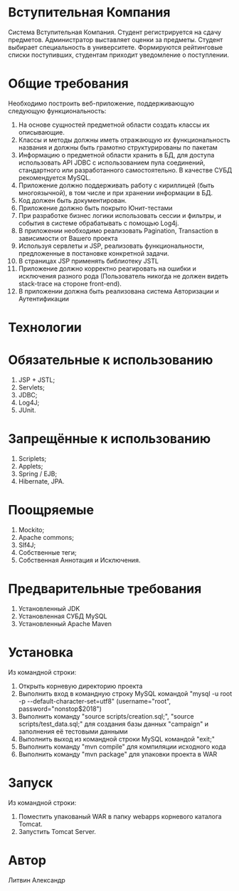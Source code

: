# Вступительная Компания

Система Вступительная Компания. Студент регистрируется на сдачу
предметов. Администратор выставляет оценки за предметы. Студент
выбирает специальность в университете. Формируются рейтинговые списки
поступивших, студентам приходит уведомление о поступлении.

# Общие требования

Необходимо построить веб-приложение, поддерживающую следующую
функциональность:
1. На основе сущностей предметной области создать классы их
описывающие.
2. Классы и методы должны иметь отражающую их функциональность
названия и должны быть грамотно структурированы по пакетам
3. Информацию о предметной области хранить в БД, для доступа
использовать API JDBC с использованием пула соединений,
стандартного или разработанного самостоятельно. В качестве СУБД
рекомендуется MySQL.
4. Приложение должно поддерживать работу с кириллицей (быть
многоязычной), в том числе и при хранении информации в БД.
5. Код должен быть документирован.
6. Приложение должно быть покрыто Юнит-тестами
7. При разработке бизнес логики использовать сессии и фильтры, и
события в системе обрабатывать с помощью Log4j.
8. В приложении необходимо реализовать Pagination, Transaction в
зависимости от Вашего проекта
9. Используя сервлеты и JSP, реализовать функциональности,
предложенные в постановке конкретной задачи.
10. В страницах JSP применять библиотеку JSTL
11. Приложение должно корректно реагировать на ошибки и исключения
разного рода (Пользователь никогда не должен видеть stack-trace на
стороне front-end).
12. В приложении должна быть реализована система Авторизации и
Аутентификации

# Технологии

# Обязательные к использованию

1. JSP + JSTL;
2. Servlets;
3. JDBC;
4. Log4J;
5. JUnit.

# Запрещённые к использованию

1. Scriplets;
2. Applets;
3. Spring / EJB;
4. Hibernate, JPA.

# Поощряемые

1. Mockito;
2. Apache commons;
3. Slf4J;
4. Собственные теги;
5. Собственная Аннотация и Исключения.

# Предварительные требования

1. Установленный JDK
2. Установленная СУБД MySQL 
3. Установленный Apache Maven 

# Установка

Из командной строки:
1. Открыть корневую директорию проекта
2. Выполнить вход в командную строку MySQL командой "mysql -u root -p --default-character-set=utf8" (username="root", password="nonstop$2018")
3. Выполнить команду "source scripts/creation.sql;", "source scripts/test_data.sql;" для создания базы данных "campaign" и заполнения её тестовыми данными
4. Выполнить выход из командной строки MySQL командой "exit;"
5. Выполнить команду "mvn compile" для компиляции исходного кода
6. Выполнить команду "mvn package" для упаковки проекта в WAR

# Запуск 

Из командной строки:
1. Поместить упакованый WAR в папку webapps корневого каталога Tomcat.
2. Запустить Tomcat Server.

# Автор

Литвин Александр

